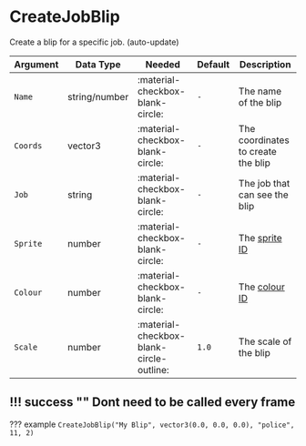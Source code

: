 # CreateJobBlip
Create a blip for a specific job. (auto-update)

| Argument              | Data Type                            | Needed                    | Default         | Description
| ----------------------| ------------------------------------ | ------------------------- |-----------------|-------------
| `Name`                | string/number | :material-checkbox-blank-circle: | `-` | The name of the blip
| `Coords`                | vector3 | :material-checkbox-blank-circle: | `-` | The coordinates to create the blip
| `Job`                | string | :material-checkbox-blank-circle: | `-` | The job that can see the blip
| `Sprite`                | number | :material-checkbox-blank-circle: | `-` | The [sprite ID](https://wiki.gtanet.work/index.php?title=Blips)
| `Colour`                | number | :material-checkbox-blank-circle: | `-` | The [colour ID](https://wiki.gtanet.work/index.php?title=Blips#Blip_Colors)
| `Scale`                | number | :material-checkbox-blank-circle-outline: | `1.0` | The scale of the blip
    
!!! success ""
    Dont need to be called every frame
---
??? example
    ```
    CreateJobBlip("My Blip", vector3(0.0, 0.0, 0.0), "police", 11, 2)
    ```